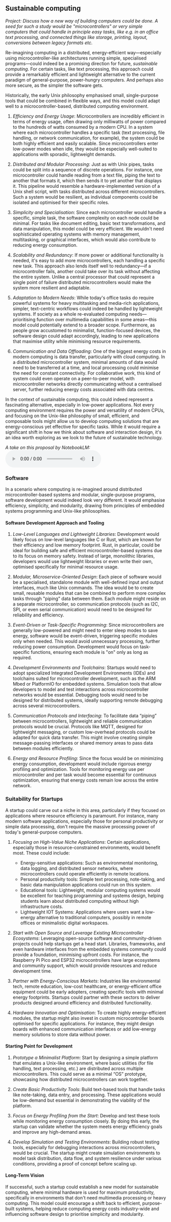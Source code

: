 
## Sustainable computing

*Project: Discuss how a new way of building computers could be done. A seed for such a
study would be "microcontrollers" or very simple computers that could handle in principle
easy tasks, like e.g. in an office text processing, and connected things like storage,
printing, layout, conversions between legacy formats etc.*

Re-imagining computing in a distributed, energy-efficient way—especially using microcontroller-like
architectures running simple, specialised programs—could indeed be a promising direction for future,
*sustainable computing*. For certain tasks, like text processing, this approach could provide a
remarkably efficient and lightweight alternative to the current paradigm of general-purpose,
power-hungry computers. And perhaps also more secure, as the simpler the software gets.

Historically, the early Unix philosophy emphasised small, single-purpose tools that
could be combined in flexible ways, and this model could adapt well to a microcontroller-based,
distributed computing environment.

1. *Efficiency and Energy Usage*: Microcontrollers are incredibly efficient in terms of energy usage,
   often drawing only milliwatts of power compared to the hundreds of watts consumed by a modern CPU.
   In a system where each microcontroller handles a specific task (text processing, file handling,
   or network communication, for example), the system could be both highly efficient and easily
   scalable. Since microcontrollers enter low-power modes when idle, they would be especially
   well-suited to applications with sporadic, lightweight demands.

2. *Distributed and Modular Processing*: Just as with Unix pipes, tasks could be split into a sequence
   of discrete operations. For instance, one microcontroller could handle reading from a text file,
   piping the text to another that formats it, which then sends it to yet another that displays it.
   This pipeline would resemble a hardware-implemented version of a Unix shell script, with tasks
   distributed across different microcontrollers. Such a system would be resilient, as individual
   components could be isolated and optimised for their specific roles.

3. *Simplicity and Specialisation*: Since each microcontroller would handle a specific, simple task,
   the software complexity on each node could be minimal. For tasks like document editing, basic
   text transformations, and data manipulation, this model could be very efficient. We wouldn't
   need sophisticated operating systems with memory management, multitasking, or graphical interfaces,
   which would also contribute to reducing energy consumption.

4. *Scalability and Redundancy*: If more power or additional functionality is needed, it's easy to
   add more microcontrollers, each handling a specific new task. This approach also lends itself
   well to redundancy—if a microcontroller fails, another could take over its task without affecting
   the entire system. Unlike a central processor that could represent a single point of failure
    distributed microcontrollers would make the system more resilient and adaptable.

5. *Adaptation to Modern Needs*: While today's office tasks do require powerful systems for heavy
   multitasking and media-rich applications, simpler, text-centric workflows could indeed be handled
   by lightweight systems. If society as a whole re-evaluated computing needs—prioritising function
   over multimedia capabilities in some areas—this model could potentially extend to a broader scope.
   Furthermore, as people grow accustomed to minimalist, function-focused devices, the software
   design could adapt accordingly, leading to new applications that maximise utility while minimising
   resource requirements.

6. *Communication and Data Offloading*: One of the biggest energy costs in modern computing is data
   transfer, particularly with cloud computing. In a distributed microcontroller system, minimal
   amounts of data would need to be transferred at a time, and local processing could minimise the
   need for constant connectivity. For collaborative work, this kind of system could even operate
   on a peer-to-peer model, with microcontroller networks directly communicating without a centralised
   server, further reducing energy costs associated with data centres.

In the context of sustainable computing, this could indeed represent a fascinating alternative,
especially in low-power applications. Not every computing environment requires the power and
versatility of modern CPUs, and focusing on the Unix-like philosophy of small, efficient, and
composable tools might allow us to develop computing solutions that are energy-conscious yet
effective for specific tasks. While it would require a significant shift in how we think about
software and interaction design, it's an idea worth exploring as we look to the future of
sustainable technology.

*A take on this proposal by NotebookLM:*
<audio controls>
  <source src="SUSTAIN.wav" type="audio/wav">
  Your browser does not support the audio element.
</audio>


### Software

In a scenario where computing is re-imagined around distributed microcontroller-based systems and modular,
single-purpose programs, software development would indeed look very different. It would emphasise
efficiency, simplicity, and modularity, drawing from principles of embedded systems programming and
Unix-like philosophies.

#### Software Development Approach and Tooling

1. *Low-Level Languages and Lightweight Libraries*: Development would likely focus on low-level
   languages like C or Rust, which are known for their efficiency and low memory footprint.
   Rust, in particular, could be ideal for building safe and efficient microcontroller-based
   systems due to its focus on memory safety. Instead of large, monolithic libraries, developers
   would use lightweight libraries or even write their own, optimised specifically for minimal
   resource usage.

2. *Modular, Microservice-Oriented Design*: Each piece of software would be a specialised, standalone
   module with well-defined input and output interfaces, much like Unix commands. The idea would be
   to create small, reusable modules that can be combined to perform more complex tasks through "piping"
   data between them. Each module might reside on a separate microcontroller, so communication protocols
   (such as I2C, SPI, or even serial communication) would need to be designed for reliability and efficiency.

3. *Event-Driven or Task-Specific Programming*: Since microcontrollers are generally low-powered and
   might need to enter sleep modes to save energy, software would be event-driven, triggering specific
   modules only when needed. This would avoid unnecessary processing, further reducing power consumption.
   Development would focus on task-specific functions, ensuring each module is "on" only as long as required.

4. *Development Environments and Toolchains*: Startups would need to adopt specialized Integrated Development
   Environments (IDEs) and toolchains suited for microcontroller development, such as the ARM Mbed or
   PlatformIO for embedded systems. Simulation tools that allow developers to model and test interactions
   across microcontroller networks would be essential. Debugging tools would need to be designed for
   distributed systems, ideally supporting remote debugging across several microcontrollers.

5. *Communication Protocols and Interfacing*: To facilitate data “piping” between microcontrollers, lightweight
   and reliable communication protocols would be crucial. Protocols like MQTT, designed for lightweight
   messaging, or custom low-overhead protocols could be adapted for quick data transfer. This might involve
   creating simple message-passing interfaces or shared memory areas to pass data between modules efficiently.

6. *Energy and Resource Profiling*: Since the focus would be on minimizing energy consumption, development
   would include rigorous energy profiling and optimization. Tools for monitoring energy use per microcontroller
   and per task would become essential for continuous optimization, ensuring that energy costs remain low
   across the entire network.


### Suitability for Startups

A startup could carve out a niche in this area, particularly if they focused on applications where
resource efficiency is paramount. For instance, many modern software applications, especially those for personal
productivity or simple data processing, don't require the massive processing power of today's general-purpose
computers.

1. *Focusing on High-Value Niche Applications*: Certain applications, especially those in resource-constrained
   environments, would benefit most. These could include:
   - Energy-sensitive applications: Such as environmental monitoring, data logging, and distributed sensor
     networks, where microcontrollers could operate efficiently in remote locations.
   - Personal productivity tools: Simple text processing, note-taking, and basic data manipulation applications
     could run on this system.
   - Educational tools: Lightweight, modular computing systems would be excellent for teaching programming
     and systems design, helping students learn about distributed computing without high infrastructure costs.
   - Lightweight IOT Systems: Applications where users want a low-energy alternative to traditional computers,
     possibly in remote offices or minimalistic digital workspaces.

2. *Start with Open Source and Leverage Existing Microcontroller Ecosystems*: Leveraging open-source software
   and community-driven projects could help startups get a head start. Libraries, frameworks, and even hardware
   interfaces from the embedded systems community could provide a foundation, minimising upfront costs.
   For instance, the Raspberry Pi Pico and ESP32 microcontrollers have large ecosystems and community support,
   which would provide resources and reduce development time.

3. *Partner with Energy-Conscious Markets*: Industries like environmental tech, remote education, low-cost
   healthcare, or energy-efficient office equipment could be early adopters, creating specific tools with
   minimal energy footprints. Startups could partner with these sectors to deliver products designed around
   efficiency and distributed functionality.

4. *Hardware Innovation and Optimisation*: To create highly energy-efficient modules, the startup might also
   invest in custom microcontroller boards optimised for specific applications. For instance, they might
   design boards with enhanced communication interfaces or add low-energy memory solutions to store data
   without power.


#### Starting Point for Development

1. *Prototype a Minimalist Platform*: Start by designing a simple platform that emulates a Unix-like environment,
   where basic utilities (for file handling, text processing, etc.) are distributed across multiple microcontrollers.
   This could serve as a minimal “OS” prototype, showcasing how distributed microcontrollers can work together.

2. *Create Basic Productivity Tools*: Build text-based tools that handle tasks like note-taking, data entry, and
   processing. These applications would be low-demand but essential in demonstrating the viability of the platform.

3. *Focus on Energy Profiling from the Start*: Develop and test these tools while monitoring energy consumption
   closely. By doing this early, the startup can validate whether the system meets energy efficiency goals and
   improve any high-demand areas.

4. *Develop Simulation and Testing Environments*: Building robust testing tools, especially for debugging interactions
   across microcontrollers, would be crucial. The startup might create simulation environments to model task
   distribution, data flow, and system resilience under various conditions, providing a proof of concept before scaling up.


#### Long-Term Vision

If successful, such a startup could establish a new model for sustainable computing,
where minimal hardware is used for maximum productivity, specifically in environments
that don't need multimedia processing or heavy computing. This model could encourage a
shift back to efficient, purpose-built systems, helping reduce computing energy costs
industry-wide and influencing software design to prioritise simplicity and modularity.

